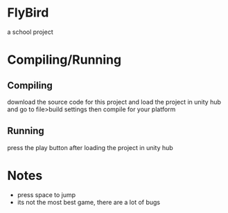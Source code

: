 # FlyBird
a school project
# Compiling/Running
## Compiling
download the source code for this project and load the project in unity hub and go to file>build settings then compile for your platform
## Running
press the play button after loading the project in unity hub
# Notes
* press space to jump
* its not the most best game, there are a lot of bugs